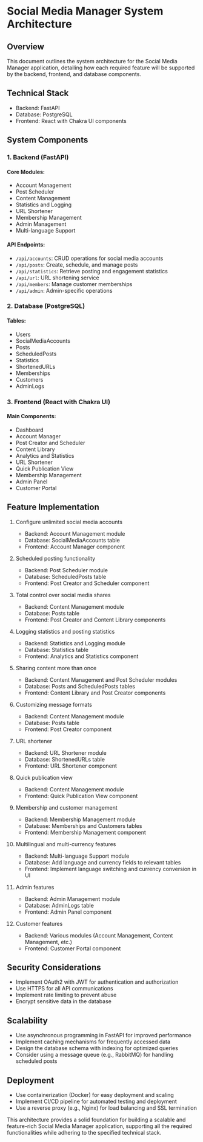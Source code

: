 # Social Media Manager System Architecture

## Overview
This document outlines the system architecture for the Social Media Manager application, detailing how each required feature will be supported by the backend, frontend, and database components.

## Technical Stack
- Backend: FastAPI
- Database: PostgreSQL
- Frontend: React with Chakra UI components

## System Components

### 1. Backend (FastAPI)

#### Core Modules:
- Account Management
- Post Scheduler
- Content Management
- Statistics and Logging
- URL Shortener
- Membership Management
- Admin Management
- Multi-language Support

#### API Endpoints:
- `/api/accounts`: CRUD operations for social media accounts
- `/api/posts`: Create, schedule, and manage posts
- `/api/statistics`: Retrieve posting and engagement statistics
- `/api/url`: URL shortening service
- `/api/members`: Manage customer memberships
- `/api/admin`: Admin-specific operations

### 2. Database (PostgreSQL)

#### Tables:
- Users
- SocialMediaAccounts
- Posts
- ScheduledPosts
- Statistics
- ShortenedURLs
- Memberships
- Customers
- AdminLogs

### 3. Frontend (React with Chakra UI)

#### Main Components:
- Dashboard
- Account Manager
- Post Creator and Scheduler
- Content Library
- Analytics and Statistics
- URL Shortener
- Quick Publication View
- Membership Management
- Admin Panel
- Customer Portal

## Feature Implementation

1. Configure unlimited social media accounts
   - Backend: Account Management module
   - Database: SocialMediaAccounts table
   - Frontend: Account Manager component

2. Scheduled posting functionality
   - Backend: Post Scheduler module
   - Database: ScheduledPosts table
   - Frontend: Post Creator and Scheduler component

3. Total control over social media shares
   - Backend: Content Management module
   - Database: Posts table
   - Frontend: Post Creator and Content Library components

4. Logging statistics and posting statistics
   - Backend: Statistics and Logging module
   - Database: Statistics table
   - Frontend: Analytics and Statistics component

5. Sharing content more than once
   - Backend: Content Management and Post Scheduler modules
   - Database: Posts and ScheduledPosts tables
   - Frontend: Content Library and Post Creator components

6. Customizing message formats
   - Backend: Content Management module
   - Database: Posts table
   - Frontend: Post Creator component

7. URL shortener
   - Backend: URL Shortener module
   - Database: ShortenedURLs table
   - Frontend: URL Shortener component

8. Quick publication view
   - Backend: Content Management module
   - Frontend: Quick Publication View component

9. Membership and customer management
   - Backend: Membership Management module
   - Database: Memberships and Customers tables
   - Frontend: Membership Management component

10. Multilingual and multi-currency features
    - Backend: Multi-language Support module
    - Database: Add language and currency fields to relevant tables
    - Frontend: Implement language switching and currency conversion in UI

11. Admin features
    - Backend: Admin Management module
    - Database: AdminLogs table
    - Frontend: Admin Panel component

12. Customer features
    - Backend: Various modules (Account Management, Content Management, etc.)
    - Frontend: Customer Portal component

## Security Considerations
- Implement OAuth2 with JWT for authentication and authorization
- Use HTTPS for all API communications
- Implement rate limiting to prevent abuse
- Encrypt sensitive data in the database

## Scalability
- Use asynchronous programming in FastAPI for improved performance
- Implement caching mechanisms for frequently accessed data
- Design the database schema with indexing for optimized queries
- Consider using a message queue (e.g., RabbitMQ) for handling scheduled posts

## Deployment
- Use containerization (Docker) for easy deployment and scaling
- Implement CI/CD pipeline for automated testing and deployment
- Use a reverse proxy (e.g., Nginx) for load balancing and SSL termination

This architecture provides a solid foundation for building a scalable and feature-rich Social Media Manager application, supporting all the required functionalities while adhering to the specified technical stack.
